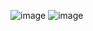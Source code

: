 ![image](https://github.com/Ahmad61-6/Ostad_Flutter_Course/assets/130034466/3381d86c-73ce-4672-96cb-3351bcf86a31)
![image](https://github.com/Ahmad61-6/Ostad_Flutter_Course/assets/130034466/baaaac9b-7f81-4bdc-b2c7-470e94437b6c)
